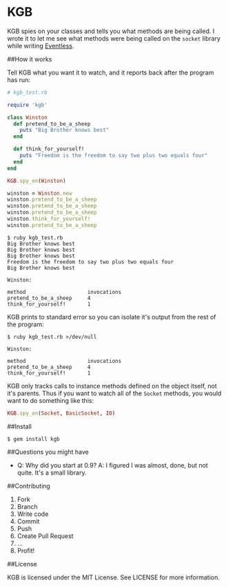 KGB
===

KGB spies on your classes and tells you what methods are being called. I wrote it to let me see what methods were being called on the `socket` library while writing [Eventless](http://github.com/davidbalbert/eventless).

##How it works

Tell KGB what you want it to watch, and it reports back after the program has run:

```ruby
# kgb_test.rb

require 'kgb'

class Winston
  def pretend_to_be_a_sheep
    puts "Big Brother knows best"
  end

  def think_for_yourself!
    puts "Freedom is the freedom to say two plus two equals four"
  end
end

KGB.spy_on(Winston)

winston = Winston.new
winston.pretend_to_be_a_sheep
winston.pretend_to_be_a_sheep
winston.pretend_to_be_a_sheep
winston.think_for_yourself!
winston.pretend_to_be_a_sheep
```

```
$ ruby kgb_test.rb
Big Brother knows best
Big Brother knows best
Big Brother knows best
Freedom is the freedom to say two plus two equals four
Big Brother knows best

Winston:

method                    invocations
pretend_to_be_a_sheep     4
think_for_yourself!       1
```

KGB prints to standard error so you can isolate it's output from the rest of the program:

```
$ ruby kgb_test.rb >/dev/null

Winston:

method                    invocations
pretend_to_be_a_sheep     4
think_for_yourself!       1
```

KGB only tracks calls to instance methods defined on the object itself, not it's parents. Thus if you want to watch all of the `Socket` methods, you would want to do something like this:

```ruby
KGB.spy_on(Socket, BasicSocket, IO)
```

##Install

```
$ gem install kgb
```

##Questions you might have

- Q: Why did you start at 0.9?
  A: I figured I was almost, done, but not quite. It's a small library.

##Contributing

1. Fork
2. Branch
3. Write code
4. Commit
5. Push
6. Create Pull Request
7. ...
8. Profit!

##License

KGB is licensed under the MIT License. See LICENSE for more information.
